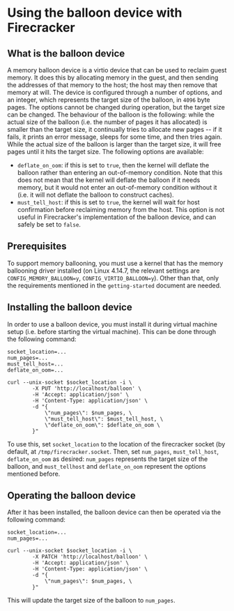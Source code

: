 # Using the balloon device with Firecracker

## What is the balloon device

A memory balloon device is a virtio device that can be used to reclaim guest
memory. It does this by allocating memory in the guest, and then sending the
addresses of that memory to the host; the host may then remove that memory at
will. The device is configured through a number of options, and an integer,
which represents the target size of the balloon, in `4096` byte pages. The
options cannot be changed during operation, but the target size can be changed.
The behaviour of the balloon is the following: while the actual size of the
balloon (i.e. the number of pages it has allocated) is smaller than the target
size, it continually tries to allocate new pages -- if it fails, it prints an
error message, sleeps for some time, and then tries again. While the actual
size of the balloon is larger than the target size, it will free pages until
it hits the target size. The following options are available:

* `deflate_on_oom`: if this is set to `true`, then the kernel will deflate the
balloon rather than entering an out-of-memory condition. Note that this does
not mean that the kernel will deflate the balloon if it needs memory, but it
would not enter an out-of-memory condition without it (i.e. it will not deflate
the balloon to construct caches).
* `must_tell_host`: if this is set to `true`, the kernel will wait for host
confirmation before reclaiming memory from the host. This option is not useful
in Firecracker's implementation of the balloon device, and can safely be set to
`false`.

## Prerequisites

To support memory ballooning, you must use a kernel that has the memory
ballooning driver installed (on Linux 4.14.7, the relevant settings are
`CONFIG_MEMORY_BALLOON=y`, `CONFIG_VIRTIO_BALLOON=y`). Other than that, only
the requirements mentioned in the `getting-started` document are needed.

## Installing the balloon device

In order to use a balloon device, you must install it during virtual machine
setup (i.e. before starting the virtual machine). This can be done through the
following command:

```
socket_location=...
num_pages=...
must_tell_host=...
deflate_on_oom=...

curl --unix-socket $socket_location -i \
        -X PUT 'http://localhost/balloon' \
        -H 'Accept: application/json' \
        -H 'Content-Type: application/json' \
        -d "{
            \"num_pages\": $num_pages, \
            \"must_tell_host\": $must_tell_host, \
            \"deflate_on_oom\": $deflate_on_oom \
        }"
```

To use this, set `socket_location` to the location of the firecracker socket
(by default, at `/tmp/firecracker.socket`. Then, set `num_pages`,
`must_tell_host`, `deflate_on_oom` as desired: `num_pages` represents the
target size of the balloon, and `must_tellhost` and `deflate_on_oom` represent
the options mentioned before.

## Operating the balloon device

After it has been installed, the balloon device can then be operated via the
following command:

```
socket_location=...
num_pages=...

curl --unix-socket $socket_location -i \
        -X PATCH 'http://localhost/balloon' \
        -H 'Accept: application/json' \
        -H 'Content-Type: application/json' \
        -d "{
            \"num_pages\": $num_pages, \
        }"
```

This will update the target size of the balloon to `num_pages`. 
